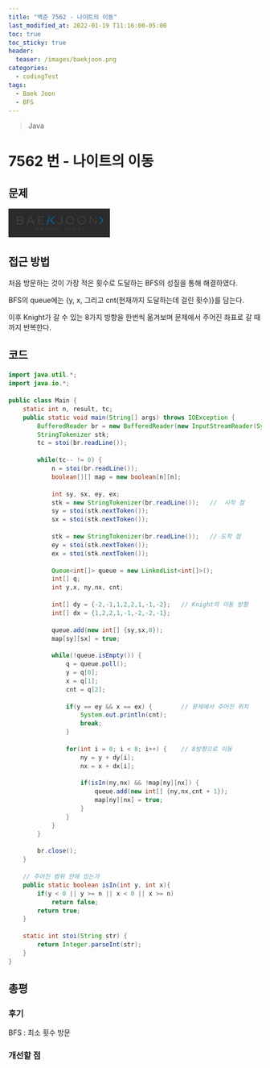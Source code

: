 ```yaml
---
title: "백준 7562 - 나이트의 이동"
last_modified_at: 2022-01-19 T11:16:00-05:00
toc: true
toc_sticky: true
header:
  teaser: /images/baekjoon.png
categories:
  - codingTest
tags:
  - Baek Joon
  - BFS
---
```


> Java

# 7562 번 - 나이트의 이동

## 문제

[<img src="/images/baekjoon.png" width="40%" height="40%">](https://www.acmicpc.net/problem/7562)

## 접근 방법

처음 방문하는 것이 가장 적은 횟수로 도달하는 BFS의 성질을 통해 해결하였다.

BFS의 queue에는 {y, x, 그리고 cnt(현재까지 도달하는데 걸린 횟수)}를 담는다.

이후 Knight가 갈 수 있는 8가지 방향을 한번씩 옮겨보며 문제에서 주어진 좌표로 갈 때 까지 반복한다.

## 코드

```java
import java.util.*;
import java.io.*;

public class Main {
	static int n, result, tc;
	public static void main(String[] args) throws IOException {
		BufferedReader br = new BufferedReader(new InputStreamReader(System.in));
    	StringTokenizer stk;
    	tc = stoi(br.readLine());

    	while(tc-- != 0) {
    		n = stoi(br.readLine());
    		boolean[][] map = new boolean[n][n];

    		int sy, sx, ey, ex;
    		stk = new StringTokenizer(br.readLine());	//  시작 점
    		sy = stoi(stk.nextToken());
    		sx = stoi(stk.nextToken());

    		stk = new StringTokenizer(br.readLine());	// 도착 점
    		ey = stoi(stk.nextToken());
    		ex = stoi(stk.nextToken());

    		Queue<int[]> queue = new LinkedList<int[]>();
    		int[] q;
    		int y,x, ny,nx, cnt;

    		int[] dy = {-2,-1,1,2,2,1,-1,-2};	// Knight의 이동 방향
    		int[] dx = {1,2,2,1,-1,-2,-2,-1};

    		queue.add(new int[] {sy,sx,0});
    		map[sy][sx] = true;

    		while(!queue.isEmpty()) {
    			q = queue.poll();
    			y = q[0];
    			x = q[1];
    			cnt = q[2];

    			if(y == ey && x == ex) {		// 문제에서 주어진 위치
    				System.out.println(cnt);
    				break;
    			}

    			for(int i = 0; i < 8; i++) {	// 8방향으로 이동
    				ny = y + dy[i];
    				nx = x + dx[i];

    				if(isIn(ny,nx) && !map[ny][nx]) {
    					queue.add(new int[] {ny,nx,cnt + 1});
    					map[ny][nx] = true;
    				}
    			}
    		}
    	}

    	br.close();
	}

	// 주어진 범위 안에 있는가
    public static boolean isIn(int y, int x){
        if(y < 0 || y >= n || x < 0 || x >= n)
            return false;
        return true;
    }

	static int stoi(String str) {
    	return Integer.parseInt(str);
    }
}
```

## 총평

### 후기

BFS : 최소 횟수 방문

### 개선할 점

<!-- ★
<img src="/images/codingTest/bj/문제번호.PNG" width="40%" height="40%">

-->

